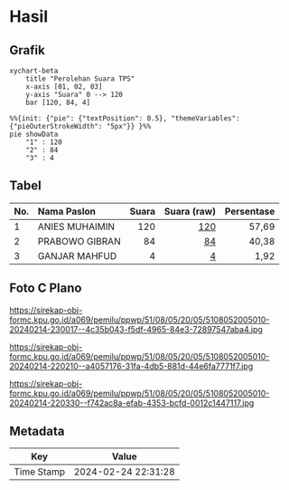 # Hasil

## Grafik

```mermaid
xychart-beta
    title "Perolehan Suara TPS"
    x-axis [01, 02, 03]
    y-axis "Suara" 0 --> 120
    bar [120, 84, 4]
```

```mermaid
%%{init: {"pie": {"textPosition": 0.5}, "themeVariables": {"pieOuterStrokeWidth": "5px"}} }%%
pie showData
    "1" : 120
    "2" : 84
    "3" : 4
```

## Tabel

| No. | Nama Paslon    | Suara | Suara (raw) | Persentase |
|:--- |:-------------- | -----:| -----------:| ----------:|
| 1   | ANIES MUHAIMIN | 120   | [120][p-1]  | 57,69      |
| 2   | PRABOWO GIBRAN | 84    | [84][p-2]   | 40,38      |
| 3   | GANJAR MAHFUD  | 4     | [4][p-3]    | 1,92       |


[p-1]: https://github.com/gigit-pemilu/pemilu-2024-51-bali/blob/main/pilpres/hitung-suara/sub/51-bali/sub/08-buleleng/sub/05-sukasada/sub/2005-pegayaman/sub/010-tps/sub/paslon-1.txt
[p-2]: https://github.com/gigit-pemilu/pemilu-2024-51-bali/blob/main/pilpres/hitung-suara/sub/51-bali/sub/08-buleleng/sub/05-sukasada/sub/2005-pegayaman/sub/010-tps/sub/paslon-2.txt
[p-3]: https://github.com/gigit-pemilu/pemilu-2024-51-bali/blob/main/pilpres/hitung-suara/sub/51-bali/sub/08-buleleng/sub/05-sukasada/sub/2005-pegayaman/sub/010-tps/sub/paslon-3.txt

## Foto C Plano

https://sirekap-obj-formc.kpu.go.id/a069/pemilu/ppwp/51/08/05/20/05/5108052005010-20240214-230017--4c35b043-f5df-4965-84e3-72897547aba4.jpg

https://sirekap-obj-formc.kpu.go.id/a069/pemilu/ppwp/51/08/05/20/05/5108052005010-20240214-220210--a4057176-31fa-4db5-881d-44e6fa7771f7.jpg

https://sirekap-obj-formc.kpu.go.id/a069/pemilu/ppwp/51/08/05/20/05/5108052005010-20240214-220330--f742ac8a-efab-4353-bcfd-0012c1447117.jpg


## Metadata

| Key        | Value               |
| ---------- | ------------------- |
| Time Stamp | 2024-02-24 22:31:28 |



